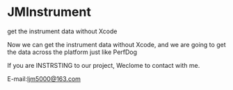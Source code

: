 # JMInstrument
get the instrument data without Xcode

Now we can get the instrument data without Xcode, and we are going to get the data across the platform just like PerfDog

If you are INSTRSTING to our project, Weclome to contact with me.

E-mail:ljm5000@163.com


